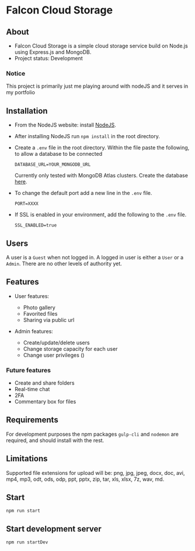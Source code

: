 # Falcon Cloud Storage

## About

* Falcon Cloud Storage is a simple cloud storage service build on Node.js using Express.js and MongoDB.
* Project status: Development

### Notice
This project is primarily just me playing around with nodeJS and it serves in my portfolio

## Installation

* From the NodeJS website: install [NodeJS](https://nodejs.org/en/download/).
* After installing NodeJS run `npm install` in the root directory.
* Create a `.env` file in the root directory. Within the file paste the following, to allow a database to be connected
    
    `DATABASE_URL=YOUR_MONGODB_URL`

    Currently only tested with MongoDB Atlas clusters. Create the database [here](https://cloud.mongodb.com).

* To change the default port add a new line in the `.env` file.

    `PORT=XXXX`

* If SSL is enabled in your environment, add the following to the `.env` file.

    `SSL_ENABLED=true`
    
## Users
A user is a `Guest` when not logged in. A logged in user is either a `User` or a `Admin`.
There are no other levels of authority yet.

## Features
- User features: 
    * Photo gallery
    * Favorited files 
    * Sharing via public url

- Admin features: 
    * Create/update/delete users
    * Change storage capacity for each user
    * Change user privileges ()

### Future features 
* Create and share folders
* Real-time chat 
* 2FA
* Commentary box for files

## Requirements
For development purposes the npm packages `gulp-cli` and `nodemon` are required, and should install with the rest.

## Limitations
Supported file extensions for upload will be: png, jpg, jpeg, docx, doc, avi, mp4, mp3, odt, ods, odp, ppt, pptx, zip, tar, xls, xlsx, 7z, wav, md.

## Start

    npm run start

## Start development server

    npm run startDev
